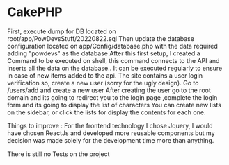 # CakePHP
First, execute dump for DB located on root/app/PowDevsStuff/20220822.sql
Then update the database configuration located on app/Config/database.php with the data required adding "powdevs" as the database
After this first setup, I created a Command to be executed on shell, this command connects to the API and inserts all the data on the database.. It can be executed regularly to ensure in case of new items added to the api.
The site contains a user login verification so, create a new user (sorry for the ugly design). Go to /users/add and create a new user
After creating the user go to the root domain and its going to redirect you to the login  page ,complete the login form and its going to display the list of characters
You can create new lists on the sidebar, or click the lists for display the contents for each one.


Things to improve :
For the frontend technology I chose Jquery, I would have chosen ReactJs and developed more reusable components but my decision was made solely for the development time more than anything.

There is still no Tests on the project 

